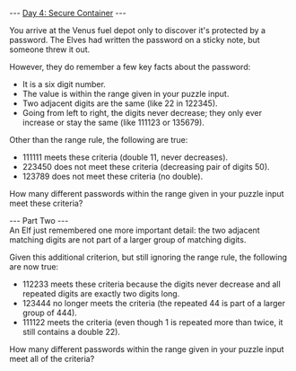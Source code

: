 --- [Day 4: Secure Container](https://adventofcode.com/2019/day/4) ---  

You arrive at the Venus fuel depot only to discover it's protected by a password. The Elves had written the password on a sticky note, but someone threw it out.  

However, they do remember a few key facts about the password:  

- It is a six digit number.  
- The value is within the range given in your puzzle input.  
- Two adjacent digits are the same (like 22 in 122345).  
- Going from left to right, the digits never decrease; they only ever increase or stay the same (like 111123 or 135679).  

Other than the range rule, the following are true:

- 111111 meets these criteria (double 11, never decreases).  
- 223450 does not meet these criteria (decreasing pair of digits 50).  
- 123789 does not meet these criteria (no double).  

How many different passwords within the range given in your puzzle input meet these criteria?  


--- Part Two ---  
An Elf just remembered one more important detail: the two adjacent matching digits are not part of a larger group of matching digits.  

Given this additional criterion, but still ignoring the range rule, the following are now true:  

- 112233 meets these criteria because the digits never decrease and all repeated digits are exactly two digits long.  
- 123444 no longer meets the criteria (the repeated 44 is part of a larger group of 444).  
- 111122 meets the criteria (even though 1 is repeated more than twice, it still contains a double 22).  

How many different passwords within the range given in your puzzle input meet all of the criteria?